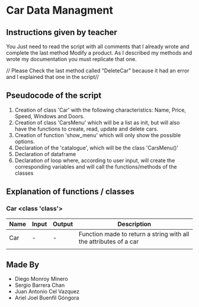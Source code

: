 # Car Data Managment

## Instructions given by teacher 
You Just need to read the script with all comments that I already wrote and complete the last method Modify a product. As I described my methods and wrote my documentation you must replicate that one. 

// Please Check the last method called "DeleteCar" because it had an error and I explained that one in the script//

## Pseudocode of the script
1. Creation of class 'Car' with the following characteristics: Name, Price, Speed, Windows and Doors.
2. Creation of class 'CarsMenu' which will be a list as init, but will also have the functions to create, read, update and delete cars.
3. Creation of function 'show_menu' which will only show the possible options.
4. Declaration of the 'catalogue', which will be the class 'CarsMenu()'
5. Declaration of dataframe
6. Declaration of loop where, according to user input, will create the corresponding variables and will call the functions/methods of the classes

## Explanation of functions / classes
### Car <class 'class'>
<table>
    <thead>
        <tr>
            <th>Name</th>
            <th>Input</th>
            <th>Output</th>
            <th>Description</th>
        </tr>
    </thead>
    <tbody>
        <tr>
            <td>Car</td>
            <td> - </td>
            <td> - </td>
            <td> Function made to return a string with all the attributes of a car</td>
        <tr>
        <tr>
            <td></td>
        </tr>
    </tbody>
</table>


## Made By
- Diego Monroy Minero
- Sergio Barrera Chan
- Juan Antonio Cel Vazquez
- Ariel Joel Buenfil Góngora